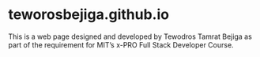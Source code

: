 # teworosbejiga.github.io
This is a web page designed and developed by Tewodros Tamrat Bejiga as part of the requirement for MIT’s x-PRO Full Stack Developer Course. 
